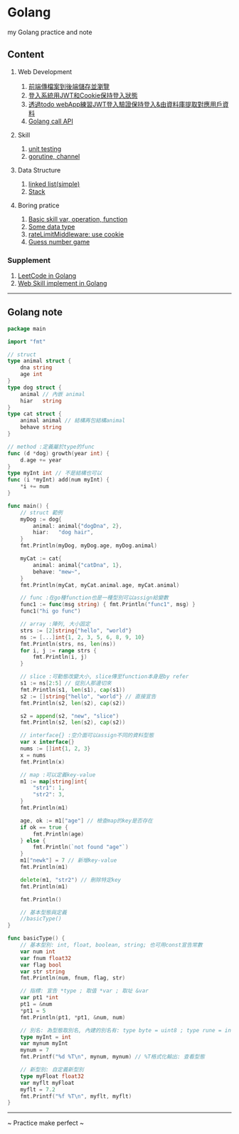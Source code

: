 # Golang
my Golang practice and note

## Content
1. Web Development
	1. [前端傳檔案到後端儲存並瀏覽](https://github.com/Yu-Zhuang/Golang/tree/main/webDev/20200129_webFileUpLoadPractice)
	2. [登入系統用JWT和Cookie保持登入狀態](https://github.com/Yu-Zhuang/Golang/tree/main/webDev/20200131_登入認證技術用JWT和Cookie)
	3. [透過todo webApp練習JWT登入驗證保持登入&由資料庫提取對應用戶資料](https://github.com/Yu-Zhuang/Golang/tree/main/webDev/20200201_todoWebApp)
	4. [Golang call API](https://github.com/Yu-Zhuang/Golang/tree/main/webDev/sendREST_20200220)

2. Skill
	1. [unit testing](https://github.com/Yu-Zhuang/Golang/tree/main/Skill/UnitTest)
	2. [gorutine, channel](https://github.com/Yu-Zhuang/Golang/tree/main/Skill/gorutineChannel)

3. Data Structure
	1. [linked list(simple)](https://github.com/Yu-Zhuang/Golang/blob/main/dataStructure/linkedList_20200202.go)
	2. [Stack](https://github.com/Yu-Zhuang/Golang/blob/main/dataStructure/stack_20200217.go)

4. Boring pratice
	1. [Basic skill var, operation, function](https://github.com/Yu-Zhuang/Golang/blob/main/boringPractice/Basic_varOperationFunc-20200220.go)
	2. [Some data type](https://github.com/Yu-Zhuang/Golang/blob/main/boringPractice/dataType_20200203.go)
	3. [rateLimitMiddleware: use cookie](https://github.com/Yu-Zhuang/Golang/blob/main/boringPractice/loadLimitMiddleware-20200220)
	4. [Guess number game](https://github.com/Yu-Zhuang/Golang/blob/main/boringPractice/guessGame-20200220.go)

### Supplement
1. [LeetCode in Golang](https://github.com/Yu-Zhuang/LeetCode/tree/master/Golang)
2. [Web Skill implement in Golang](https://github.com/Yu-Zhuang/WebSkill)

---
## Golang note
```go
package main

import "fmt"

// struct
type animal struct {
	dna string
	age int
}
type dog struct {
	animal // 內嵌 animal
	hiar   string
}
type cat struct {
	animal animal // 結構再包結構animal
	behave string
}

// method :定義屬於type的func
func (d *dog) growth(year int) {
	d.age += year
}
type myInt int // 不是結構也可以
func (i *myInt) add(num myInt) {
	*i += num
}

func main() {
	// struct 範例
	myDog := dog{
		animal: animal{"dogDna", 2},
		hiar:   "dog hair",
	}
	fmt.Println(myDog, myDog.age, myDog.animal)

	myCat := cat{
		animal: animal{"catDna", 1},
		behave: "mew~",
	}
	fmt.Println(myCat, myCat.animal.age, myCat.animal)

	// func :在go種function也是一種型別可以assign給變數
	func1 := func(msg string) { fmt.Println("func1", msg) }
	func1("hi go func")

	// array :陣列, 大小固定
	strs := [2]string{"hello", "world"}
	ns := [...]int{1, 2, 3, 5, 6, 8, 9, 10}
	fmt.Println(strs, ns, len(ns))
	for i, j := range strs {
		fmt.Println(i, j)
	}

	// slice :可動態改變大小, slice傳至function本身是by refer
	s1 := ns[2:5] // 從別人那邊切來
	fmt.Println(s1, len(s1), cap(s1))
	s2 := []string{"hello", "world"} // 直接宣告
	fmt.Println(s2, len(s2), cap(s2))

	s2 = append(s2, "new", "slice")
	fmt.Println(s2, len(s2), cap(s2))

	// interface{} :空介面可以assign不同的資料型態
	var x interface{}
	nums := []int{1, 2, 3}
	x = nums
	fmt.Println(x)

	// map :可以定義key-value
	m1 := map[string]int{
		"str1": 1,
		"str2": 3,
	}
	fmt.Println(m1)

	age, ok := m1["age"] // 檢查map的key是否存在
	if ok == true {
		fmt.Println(age)
	} else {
		fmt.Println(`not found "age"`)
	}
	m1["newk"] = 7 // 新增key-value
	fmt.Println(m1)

	delete(m1, "str2") // 刪除特定key
	fmt.Println(m1)

	fmt.Println()

	// 基本型態與定義
	//basicType()
}

func basicType() {
	// 基本型別: int, float, boolean, string; 也可用const宣告常數
	var num int
	var fnum float32
	var flag bool
	var str string
	fmt.Println(num, fnum, flag, str)

	// 指標: 宣告 *type ; 取值 *var ; 取址 &var
	var pt1 *int
	pt1 = &num
	*pt1 = 5
	fmt.Println(pt1, *pt1, &num, num)

	// 別名: 為型態取別名, 內建的別名有: type byte = uint8 ; type rune = int32
	type myInt = int
	var mynum myInt
	mynum = 7
	fmt.Printf("%d %T\n", mynum, mynum) // %T格式化輸出: 查看型態

	// 新型別: 自定義新型別
	type myFloat float32
	var myflt myFloat
	myflt = 7.2
	fmt.Printf("%f %T\n", myflt, myflt)
}

```
---
~ Practice make perfect ~
